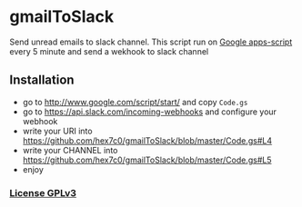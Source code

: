 # gmailToSlack

Send unread emails to slack channel.
This script run on [Google apps-script](https://developers.google.com/apps-script/) every 5 minute and send a wekhook to slack channel

## Installation

 * go to http://www.google.com/script/start/ and copy `Code.gs`
 * go to https://api.slack.com/incoming-webhooks and configure your webhook
 * write your URI into https://github.com/hex7c0/gmailToSlack/blob/master/Code.gs#L4
 * write your CHANNEL into https://github.com/hex7c0/gmailToSlack/blob/master/Code.gs#L5
 * enjoy

### [License GPLv3](LICENSE)
